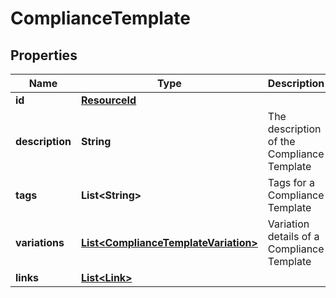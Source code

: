 

# ComplianceTemplate


## Properties

Name | Type | Description | Notes
------------ | ------------- | ------------- | -------------
**id** | [**ResourceId**](ResourceId.md) |  | 
**description** | **String** | The description of the Compliance Template | 
**tags** | **List&lt;String&gt;** | Tags for a Compliance Template |  [optional]
**variations** | [**List&lt;ComplianceTemplateVariation&gt;**](ComplianceTemplateVariation.md) | Variation details of a Compliance Template | 
**links** | [**List&lt;Link&gt;**](Link.md) |  |  [optional]



